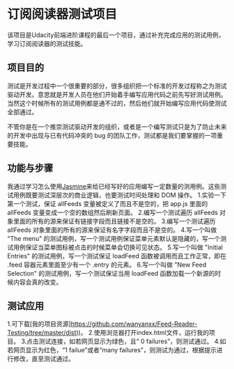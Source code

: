 # 订阅阅读器测试项目

该项目是Udacity前端进阶课程的最后一个项目，通过补充完成应用的测试用例，学习订阅阅读器的测试技能。

## 项目目的

测试是开发过程中一个很重要的部分，很多组织把一个标准的开发过程称之为测试驱动开发。意思就是开发人员在他们开始着手编写应用代码之前先写好测试用例。当然这个时候所有的测试用例都是通不过的，然后他们就开始编写应用代码使测试全部通过。

不管你是在一个推崇测试驱动开发的组织，或者是一个编写测试只是为了防止未来的开发中出现与已有代码冲突的 bug 的团队工作，测试都是我们要掌握的一项重要技能。

## 功能与步骤

我通过学习怎么使用[Jasmine](http://jasmine.github.io)来给已经写好的应用编写一定数量的测用例。这些测试用例既要测试深层次的商业逻辑，也要测试时间处理和 DOM 操作。
1.实验一下第一个测试，保证 allFeeds 变量被定义了而且不是空的，把 app.js 里面的 allFeeds 变量变成一个空的数组然后刷新页面。
2.编写一个测试遍历 allFeeds 对象里面的所有的源来保证有链接字段而且链接不是空的。
3.编写一个测试遍历 allFeeds 对象里面的所有的源来保证有名字字段而且不是空的。
4.写一个叫做 "The menu" 的测试用例，写一个测试用例保证菜单元素默认是隐藏的，写一个测试用例保证当菜单图标被点击的时候菜单会切换可见状态。
5.写一个叫做 "Initial Entries" 的测试用例，写一个测试保证 loadFeed 函数被调用而且工作正常，即在 .feed 容器元素里面至少有一个 .entry 的元素。
6.写一个叫做 "New Feed Selection" 的测试用例，写一个测试保证当用 loadFeed 函数加载一个新源的时候内容会真的改变。

## 测试应用

1.可下载[我的项目资源]https://github.com/wanyanxx/Feed-Reader-Testing/tree/master/dist))。
2.使用浏览器打开index.html文件，运行我的项目。
3.点击测试连接，如若网页显示为绿色，且“ 0 failures”，则测试通过。
4.如若网页显示为红色，“1 failue”或者“many failures”，则测试为通过，根据提示进行修改，直至测试通过。
